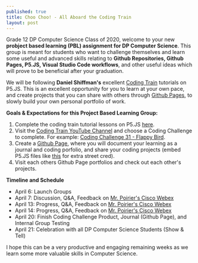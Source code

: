 ```yaml
---
published: true
title: Choo Choo! - All Aboard the Coding Train
layout: post
---
```

Grade 12 DP Computer Science Class of 2020, welcome to your new **probject based learning (PBL) assignment for DP Computer Science**. This group is meant for students who want to challenge themselves and learn some useful and advanced skills relating to **Github Repositories, Github Pages, P5.JS, Visual Studio Code workflows**, and other useful ideas which will prove to be beneficial after your graduation.

We will be following **Daniel Shiffman's** excellent [Coding Train](https://thecodingtrain.com) tutorials on P5.JS. This is an excellent opportunity for you to learn at your own pace, and create projects that you can share with others through [Github Pages](https://pages.github.com/), to slowly build your own personal portfolio of work.

**Goals & Expectations for this Project Based Learning Group:**
1. Complete the coding train tutorial lessons on P5.JS [here](https://thecodingtrain.com/beginners/p5js/).
2. Visit the [Coding Train YouTube Channel](https://www.youtube.com/user/shiffman/featured) and choose a Coding Challenge to complete. For example: [Coding Challenge 31 - Flappy Bird](https://www.youtube.com/watch?v=cXgA1d_E-jY).
3. Create a [Github Page](https://pages.github.com/), where you will document your learning as a journal and coding porfolio, and share your coding projects (embed P5.JS files like [this](https://mvpoirier.github.io/compsci/) for extra street cred).
4. Visit each others Github Page portfolios and check out each other's projects.

**Timeline and Schedule**
- April 6: Launch Groups
- April 7: Discussion, Q&A, Feedback on [Mr. Poirier's Cisco Webex](https://abaoman.webex.com/meet/mpoirier)
- April 13: Progress, Q&A, Feedback on [Mr. Poirier's Cisco Webex](https://abaoman.webex.com/meet/mpoirier)
- April 14: Progress, Q&A, Feedback on [Mr. Poirier's Cisco Webex](https://abaoman.webex.com/meet/mpoirier)
- April 20: Finish Coding Challenge Product, Journal (Github Page), and Internal Group Testing
- April 21: Celebration with all DP Computer Science Students (Show & Tell)

I hope this can be a very productive and engaging remaining weeks as we learn some more valuable skills in Computer Science.
